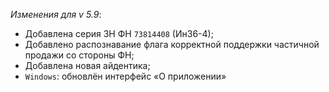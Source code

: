 _Изменения для v 5.9_:
- Добавлена серия ЗН ФН `73814408` (Ин36-4);
- Добавлено распознавание флага корректной поддержки частичной продажи со стороны ФН;
- Добавлена новая айдентика;
- `Windows`: обновлён интерфейс «О приложении»
